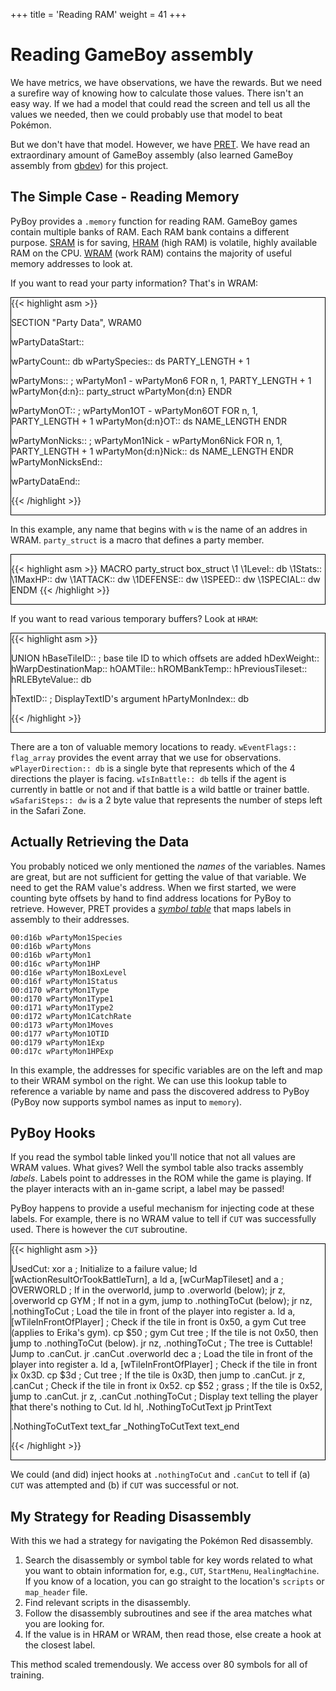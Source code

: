 +++
title = 'Reading RAM'
weight = 41
+++

# Reading GameBoy assembly

We have metrics, we have observations, we have the rewards. But we need a surefire way of knowing how to calculate those values. There isn't an easy way. If we had a model that could read the screen and tell us all the values we needed, then we could probably use that model to beat Pokémon.

But we don't have that model. However, we have [PRET](https://github.com/pret/pokered/tree/master). We have read an extraordinary amount of GameBoy assembly (also learned GameBoy assembly from [gbdev](https://gbdev.io/gb-asm-tutorial/)) for this project.

## The Simple Case - Reading Memory

PyBoy provides a `.memory` function for reading RAM. GameBoy games contain multiple banks of RAM. Each RAM bank contains a different purpose. [SRAM](https://github.com/pret/pokered/blob/master/ram/sram.asm) is for saving, [HRAM](https://github.com/pret/pokered/blob/master/ram/hram.asm) (high RAM) is volatile, highly available RAM on the CPU. [WRAM](https://github.com/pret/pokered/blob/master/ram/wram.asm) (work RAM) contains the majority of useful memory addresses to look at.

If you want to read your party information? That's in WRAM:

<div style="border:1px solid black;">
{{< highlight asm >}}

SECTION "Party Data", WRAM0

wPartyDataStart::

wPartyCount:: db
wPartySpecies:: ds PARTY_LENGTH + 1

wPartyMons::
; wPartyMon1 - wPartyMon6
FOR n, 1, PARTY_LENGTH + 1
wPartyMon{d:n}:: party_struct wPartyMon{d:n}
ENDR

wPartyMonOT::
; wPartyMon1OT - wPartyMon6OT
FOR n, 1, PARTY_LENGTH + 1
wPartyMon{d:n}OT:: ds NAME_LENGTH
ENDR

wPartyMonNicks::
; wPartyMon1Nick - wPartyMon6Nick
FOR n, 1, PARTY_LENGTH + 1
wPartyMon{d:n}Nick:: ds NAME_LENGTH
ENDR
wPartyMonNicksEnd::

wPartyDataEnd::

{{< /highlight >}}
</div>

In this example, any name that begins with `w` is the name of an addres in WRAM. `party_struct` is a macro that defines a party member.

<div style="border:1px solid black;">

{{< highlight asm >}}
MACRO party_struct
	box_struct \1
\1Level::      db
\1Stats::
\1MaxHP::      dw
\1ATTACK::     dw
\1DEFENSE::    dw
\1SPEED::      dw
\1SPECIAL::    dw
ENDM
{{< /highlight >}}
</div>

If you want to read various temporary buffers? Look at `HRAM`:

<div style="border:1px solid black;">
{{< highlight asm >}}

UNION
hBaseTileID:: ; base tile ID to which offsets are added
hDexWeight::
hWarpDestinationMap::
hOAMTile::
hROMBankTemp::
hPreviousTileset::
hRLEByteValue::
	db

hTextID:: ; DisplayTextID's argument
hPartyMonIndex::
	db

{{< /highlight >}}
</div>

There are a ton of valuable memory locations to ready. `wEventFlags:: flag_array` provides the event array that we use for observations. `wPlayerDirection:: db` is a single byte that represents which of the 4 directions the player is facing. `wIsInBattle:: db` tells if the agent is currently in battle or not and if that battle is a wild battle or trainer battle. `wSafariSteps:: dw` is a 2 byte value that represents the number of steps left in the Safari Zone.

## Actually Retrieving the Data

You probably noticed we only mentioned the *names* of the variables. Names are great, but are not sufficient for getting the value of that variable. We need to get the RAM value's address. When we first started, we were counting byte offsets by hand to find address locations for PyBoy to retrieve. However, PRET provides a *[symbol table](https://github.com/pret/pokered/blob/symbols/pokered.sym)* that maps labels in assembly to their addresses. 

```
00:d16b wPartyMon1Species
00:d16b wPartyMons
00:d16b wPartyMon1
00:d16c wPartyMon1HP
00:d16e wPartyMon1BoxLevel
00:d16f wPartyMon1Status
00:d170 wPartyMon1Type
00:d170 wPartyMon1Type1
00:d171 wPartyMon1Type2
00:d172 wPartyMon1CatchRate
00:d173 wPartyMon1Moves
00:d177 wPartyMon1OTID
00:d179 wPartyMon1Exp
00:d17c wPartyMon1HPExp
```

In this example, the addresses for specific variables are on the left and map to their WRAM symbol on the right. We can use this lookup table to reference a variable by name and pass the discovered address to PyBoy (PyBoy now supports symbol names as input to `memory`).

## PyBoy Hooks

If you read the symbol table linked you'll notice that not all values are WRAM values. What gives? Well the symbol table also tracks assembly *labels*. Labels point to addresses in the ROM while the game is playing. If the player interacts with an in-game script, a label may be passed!

PyBoy happens to provide a useful mechanism for injecting code at these labels. For example, there is no WRAM value to tell if `CUT` was successfully used. There is however the `CUT` subroutine.

<div style="border:1px solid black;">
{{< highlight asm >}}

UsedCut:
    xor a
    ; Initialize to a failure value;
    ld [wActionResultOrTookBattleTurn], a 
    ld a, [wCurMapTileset]
    and a ; OVERWORLD
    ; If in the overworld, jump to .overworld (below);
    jr z, .overworld
    cp GYM
    ; If not in a gym, jump to .nothingToCut (below);
    jr nz, .nothingToCut
    ; Load the tile in front of the player into register a.
    ld a, [wTileInFrontOfPlayer]
    ; Check if the tile in front is 0x50, a gym Cut tree (applies to Erika's gym).
    cp $50 ; gym Cut tree
    ; If the tile is not 0x50, then jump to .nothingToCut (below).
    jr nz, .nothingToCut
    ; The tree is Cuttable! Jump to .canCut.
    jr .canCut
.overworld
    dec a
    ; Load the tile in front of the player into register a.
    ld a, [wTileInFrontOfPlayer]
    ; Check if the tile in front ix 0x3D.
    cp $3d ; Cut tree
    ; If the tile is 0x3D, then jump to .canCut.
    jr z, .canCut
    ; Check if the tile in front ix 0x52.
    cp $52 ; grass
    ; If the tile is 0x52, jump to .canCut.
    jr z, .canCut
.nothingToCut
    ; Display text telling the player that there's nothing to Cut.
    ld hl, .NothingToCutText
    jp PrintText

.NothingToCutText
    text_far _NothingToCutText
    text_end

{{< /highlight >}}
</div>

We could (and did) inject hooks at `.nothingToCut` and `.canCut` to tell if (a) `CUT` was attempted and (b) if `CUT` was successful or not.

## My Strategy for Reading Disassembly

With this we had a strategy for navigating the Pokémon Red disassembly.

1. Search the disassembly or symbol table for key words related to what you want to obtain information for, e.g., `CUT`, `StartMenu`, `HealingMachine`. If you know of a location, you can go straight to the location's `scripts` or `map_header` file.
2. Find relevant scripts in the disassembly.
3. Follow the disassembly subroutines and see if the area matches what you are looking for.
4. If the value is in HRAM or WRAM, then read those, else create a hook at the closest label.

This method scaled tremendously. We access over 80 symbols for all of training.